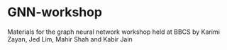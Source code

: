 # GNN-workshop
Materials for the graph neural network workshop held at BBCS by Karimi Zayan, Jed Lim, Mahir Shah and Kabir Jain

